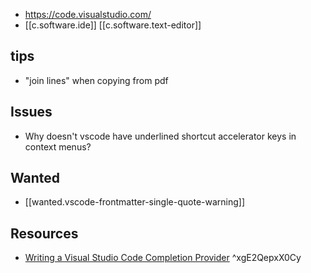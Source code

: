 
- https://code.visualstudio.com/
- [[c.software.ide]] [[c.software.text-editor]]

## tips

- "join lines" when copying from pdf

## Issues

- Why doesn't vscode have underlined shortcut accelerator keys in context menus? 

## Wanted

- [[wanted.vscode-frontmatter-single-quote-warning]]

## Resources

- [Writing a Visual Studio Code Completion Provider](https://blog.dendron.so/notes/IThOx1Oag1r0JAglpiDLp/)  ^xgE2QepxX0Cy
